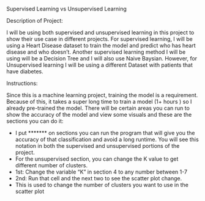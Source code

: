 Supervised Learning vs Unsupervised Learning


Description of Project:

I will be using both supervised and unsupervised learning in this project to show their use case in different projects. For supervised learning, I will be using a Heart Disease dataset to train the model and predict who has heart disease and who doesn’t. Another supervised learning method I will be using will be a Decision Tree and I will also use Naive Baysian. However, for Unsupervised learning I will be using a different Dataset with patients that have diabetes.

Instructions:

Since this is a machine learning project, training the model is a requirement. Because of this, it takes a super long time to train a model (1+ hours ) so I already pre-trained the model. There will be certain areas you can run to show the accuracy of the model and view some visuals and these are the sections you can do it:
- I put ******* on sections you can run the program that will give you the accuracy of that classification and avoid a long runtime. You will see this notation in both the supervised and unsupervised portions of the project.
- For the unsupervised section, you can change the K value to get different number of clusters.
- 1st: Change the variable “K” in section 4 to any number between 1-7
- 2nd: Run that cell and the next two to see the scatter plot change.
- This is used to change the number of clusters you want to use in the scatter plot
